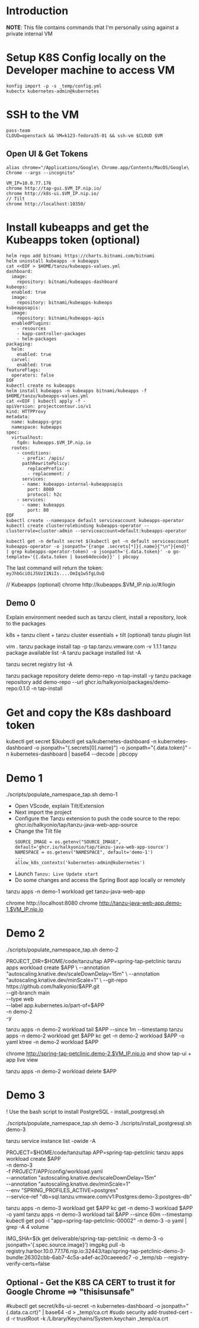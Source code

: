 # Introduction

**NOTE**: This file contains commands that I'm personally using against a private internal VM

# Setup K8S Config locally on the Developer machine to access VM
```
konfig import -p -s _temp/config.yml
kubectx kubernetes-admin@kubernetes
```
# SSH to the VM
```
pass-team
CLOUD=openstack && VM=k123-fedora35-01 && ssh-vm $CLOUD $VM
```
## Open UI & Get Tokens
```
alias chrome="/Applications/Google\ Chrome.app/Contents/MacOS/Google\ Chrome --args --incognito"

VM_IP=10.0.77.176
chrome http://tap-gui.$VM_IP.nip.io/
chrome http://k8s-ui.$VM_IP.nip.io/
// Tilt
chrome http://localhost:10350/
```
# Install kubeapps and get the Kubeapps token (optional)
```
helm repo add bitnami https://charts.bitnami.com/bitnami
helm uninstall kubeapps -n kubeapps
cat <<EOF > $HOME/tanzu/kubeapps-values.yml
dashboard:
  image:
    repository: bitnami/kubeapps-dashboard
kubeops:
  enabled: true
  image:
    repository: bitnami/kubeapps-kubeops
kubeappsapis:
  image:
    repository: bitnami/kubeapps-apis
  enabledPlugins:
    - resources
    - kapp-controller-packages
    - helm-packages
packaging:
  helm:
    enabled: true
  carvel:
    enabled: true
featureFlags:
  operators: false
EOF
kubectl create ns kubeapps
helm install kubeapps -n kubeapps bitnami/kubeapps -f $HOME/tanzu/kubeapps-values.yml
cat <<EOF | kubectl apply -f - 
apiVersion: projectcontour.io/v1
kind: HTTPProxy
metadata:
  name: kubeapps-grpc
  namespace: kubeapps
spec:
  virtualhost:
    fqdn: kubeapps.$VM_IP.nip.io
  routes:
    - conditions:
      - prefix: /apis/
      pathRewritePolicy:
        replacePrefix:
        - replacement: /
      services:
      - name: kubeapps-internal-kubeappsapis
        port: 8080
        protocol: h2c
    - services:
      - name: kubeapps
        port: 80
EOF
kubectl create --namespace default serviceaccount kubeapps-operator
kubectl create clusterrolebinding kubeapps-operator --clusterrole=cluster-admin --serviceaccount=default:kubeapps-operator

kubectl get -n default secret $(kubectl get -n default serviceaccount kubeapps-operator -o jsonpath='{range .secrets[*]}{.name}{"\n"}{end}' | grep kubeapps-operator-token) -o jsonpath='{.data.token}' -o go-template='{{.data.token | base64decode}}' | pbcopy
```
The last command will return the token: `eyJhbGciOiJSUzI1NiIs....OmIq1wSfgLOuQ`

// Kubeapps (optional)
chrome http://kubeapps.$VM_IP.nip.io/#/login

## Demo 0

Explain environment needed such as tanzu client, install a repository, look to the packages

k8s + tanzu client + tanzu cluster essentials + tilt (optional)
tanzu plugin list

vim .
tanzu package install tap -p tap.tanzu.vmware.com -v 1.1.1
tanzu package available list -A
tanzu package installed list -A

tanzu secret registry list -A

tanzu package repository delete demo-repo -n tap-install -y
tanzu package repository add demo-repo --url ghcr.io/halkyonio/packages/demo-repo:0.1.0 -n tap-install

# Get and copy the K8s dashboard token
kubectl get secret $(kubectl get sa/kubernetes-dashboard -n kubernetes-dashboard -o jsonpath="{.secrets[0].name}") -o jsonpath="{.data.token}" -n kubernetes-dashboard | base64 --decode | pbcopy

# Demo 1

./scripts/populate_namespace_tap.sh demo-1

- Open VScode, explain Tilt/Extension
- Next import the project
- Configure the Tanzu extension to push the code source to the repo: ghcr.io/halkyonio/tap/tanzu-java-web-app-source
- Change the Tilt file
  ```text
  SOURCE_IMAGE = os.getenv("SOURCE_IMAGE", default='ghcr.io/halkyonio/tap/tanzu-java-web-app-source')
  NAMESPACE = os.getenv("NAMESPACE", default='demo-1')
  ...
  allow_k8s_contexts('kubernetes-admin@kubernetes')
  ```
- Launch `Tanzu: Live Update start`  
- Do some changes and access the Spring Boot app locally or remotely

tanzu apps -n demo-1 workload get tanzu-java-web-app

chrome http://localhost:8080
chrome http://tanzu-java-web-app.demo-1.$VM_IP.nip.io

# Demo 2

./scripts/populate_namespace_tap.sh demo-2

PROJECT_DIR=$HOME/code/tanzu/tap
APP=spring-tap-petclinic
tanzu apps workload create $APP \
   --annotation "autoscaling.knative.dev/scaleDownDelay=15m" \
   --annotation "autoscaling.knative.dev/minScale=1" \
   --git-repo https://github.com/halkyonio/$APP.git \
   --git-branch main \
   --type web \
   --label app.kubernetes.io/part-of=$APP \
   -n demo-2 \
   -y

tanzu apps -n demo-2 workload tail $APP --since 1m --timestamp
tanzu apps -n demo-2 workload get $APP
kc get -n demo-2 workload $APP -o yaml
ktree -n demo-2 workload $APP

chrome http://spring-tap-petclinic.demo-2.$VM_IP.nip.io
and show tap-ui + app live view

tanzu apps -n demo-2 workload delete $APP

# Demo 3

! Use the bash script to install PostgreSQL - install_postgresql.sh

./scripts/populate_namespace_tap.sh demo-3
./scripts/install_postgresql.sh demo-3

tanzu service instance list -owide -A

PROJECT=$HOME/code/tanzu/tap
APP=spring-tap-petclinic
tanzu apps workload create $APP \
     -n demo-3 \
     -f $PROJECT/$APP/config/workload.yaml \
     --annotation "autoscaling.knative.dev/scaleDownDelay=15m" \
     --annotation "autoscaling.knative.dev/minScale=1" \
     --env "SPRING_PROFILES_ACTIVE=postgres" \
     --service-ref "db=sql.tanzu.vmware.com/v1:Postgres:demo-3:postgres-db"

tanzu apps -n demo-3 workload get $APP
kc get -n demo-3 workload $APP -o yaml
tanzu apps -n demo-3 workload tail $APP --since 60m --timestamp
kubectl get pod -l "app=spring-tap-petclinic-00002" -n demo-3 -o yaml | grep -A 4 volume

IMG_SHA=$(k get deliverable/spring-tap-petclinic -n demo-3 -o jsonpath='{.spec.source.image}')
imgpkg pull -b registry.harbor.10.0.77.176.nip.io:32443/tap/spring-tap-petclinic-demo-3-bundle:26302cbb-6ab7-4c5a-a4ef-ac20caeeedc7 -o _temp/sb --registry-verify-certs=false

## Optional - Get the K8S CA CERT to trust it for Google Chrome ==> "thisisunsafe"

#kubectl get secret/k8s-ui-secret -n kubernetes-dashboard -o jsonpath="{.data.ca\.crt}" | base64 -d > _temp/ca.crt
#sudo security add-trusted-cert -d -r trustRoot -k /Library/Keychains/System.keychain _temp/ca.crt



